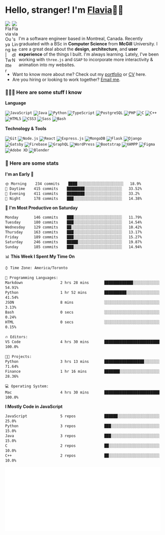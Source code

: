 <h1>Hello, stranger! I'm <a href="https://www.flaviaouyang.com/">Flavia</a>👋🏻</h1>

<a href="https://twitter.com/FlaviaOuyang">
  <img align="left" alt="Flavia Ouyang | Twitter" width="22px" src="https://raw.githubusercontent.com/peterthehan/peterthehan/master/assets/twitter.svg" />
</a>
<a href="https://www.linkedin.com/in/flavia-ouyang/">
  <img align="left" alt="Flavia's LinkedIN" width="22px" src="https://raw.githubusercontent.com/peterthehan/peterthehan/master/assets/linkedin.svg" />
</a>
<br /><br />

I'm a software engineer based in Montreal, Canada. Recently graduated with a BSc in **Computer Science** from **McGill** University. I care a great deal about the **design**, **architecture**, and **user experience** of the things I built. I'm always learning. Lately, I've been working with `three.js` and `GSAP` to incorporate more interactivity & animation into my websites.
  - Want to know more about me? Check out my <a href="https://flaviaouyang.github.io/portfolio-site/">portfolio</a> or <a href="https://github.com/flaviaouyang/portfolio-site/blob/master/Flavia_Ouyang_CV.pdf">CV</a> here. 
  - Are you hiring or looking to work together? <a href="mailto:hello@flaviaouyang.com">Email me</a>.


<h3>👩🏻‍💻 Here are some stuff I know</h3>

**Language**

<code><img height="40" src="https://profilinator.rishav.dev/skills-assets/javascript-original.svg" alt="JavaScript" /></code>
<code><img height="40" src="https://profilinator.rishav.dev/skills-assets/java-original-wordmark.svg" alt="Java" /></code>
<code><img height="40" src="https://profilinator.rishav.dev/skills-assets/python-original.svg" alt="Python" /></code>
<code><img height="40" src="https://profilinator.rishav.dev/skills-assets/typescript-original.svg" alt="TypeScript" /></code>
<code><img height="40" src="https://profilinator.rishav.dev/skills-assets/postgresql-original-wordmark.svg" alt="PostgreSQL" /></code>
<code><img height="40" src="https://profilinator.rishav.dev/skills-assets/php-original.svg" alt="PHP" /></code>
<code><img height="40" src="https://profilinator.rishav.dev/skills-assets/c-original.svg" alt="C" /></code>
<code><img height="40" src="https://profilinator.rishav.dev/skills-assets/cplusplus-original.svg" alt="C++" /></code>
<code><img height="40" src="https://profilinator.rishav.dev/skills-assets/html5-original-wordmark.svg" alt="HTML5" /></code>
<code><img height="40" src="https://profilinator.rishav.dev/skills-assets/css3-original-wordmark.svg" alt="CSS3" /></code>
<code><img height="40" src="https://profilinator.rishav.dev/skills-assets/sass-original.svg" alt="Sass" /></code>
<code><img height="40" src="https://profilinator.rishav.dev/skills-assets/gnu_bash-icon.svg" alt="Bash" /></code>

**Technology & Tools**

<code><img src="https://profilinator.rishav.dev/skills-assets/git-scm-icon.svg" alt="Git" height="40" /></code>
<code><img src="https://profilinator.rishav.dev/skills-assets/nodejs-original-wordmark.svg" alt="Node.js" height="40" /></code>
<code><img src="https://profilinator.rishav.dev/skills-assets/react-original-wordmark.svg" alt="React" height="40" /></code>
<code><img src="https://profilinator.rishav.dev/skills-assets/express-original-wordmark.svg" alt="Express.js" height="40" /></code>
<code><img src="https://profilinator.rishav.dev/skills-assets/mongodb-original-wordmark.svg" alt="MongoDB" height="40" /></code>
<code><img src="https://profilinator.rishav.dev/skills-assets/flask.png" alt="Flask" height="40" /></code>
<code><img src="https://profilinator.rishav.dev/skills-assets/django-original.svg" alt="Django" height="40" /></code>
<code><img src="https://profilinator.rishav.dev/skills-assets/gatsby.png" alt="Gatsby" height="40" /></code>
<code><img src="https://profilinator.rishav.dev/skills-assets/firebase.png" alt="Firebase" height="40" /></code>
<code><img src="https://profilinator.rishav.dev/skills-assets/graphql.png" alt="GraphQL" height="40" /></code>
<code><img src="https://profilinator.rishav.dev/skills-assets/wordpress.png" alt="WordPress" height="40" /></code>
<code><img src="https://profilinator.rishav.dev/skills-assets/bootstrap-plain.svg" alt="Bootstrap" height="40" /></code>
<code><img src="https://profilinator.rishav.dev/skills-assets/xampp.png" alt="XAMPP" height="40" /></code>
<code><img src="https://profilinator.rishav.dev/skills-assets/figma-icon.svg" alt="Figma" height="40" /></code>
<code><img src="https://profilinator.rishav.dev/skills-assets/adobexd.png" alt="Adobe XD" height="40" /></code>
<code><img src="https://profilinator.rishav.dev/skills-assets/blender_community_badge_white.svg" alt="Blender" height="40" /></code>


<h3>📑 Here are some stats</h3>

<!--START_SECTION:waka-->
**I'm an Early 🐤** 

```text
🌞 Morning    234 commits    ████░░░░░░░░░░░░░░░░░░░░░   18.9% 
🌆 Daytime    415 commits    ████████░░░░░░░░░░░░░░░░░   33.52% 
🌃 Evening    411 commits    ████████░░░░░░░░░░░░░░░░░   33.2% 
🌙 Night      178 commits    ███░░░░░░░░░░░░░░░░░░░░░░   14.38%

```
📅 **I'm Most Productive on Saturday** 

```text
Monday       146 commits    ███░░░░░░░░░░░░░░░░░░░░░░   11.79% 
Tuesday      180 commits    ███░░░░░░░░░░░░░░░░░░░░░░   14.54% 
Wednesday    129 commits    ██░░░░░░░░░░░░░░░░░░░░░░░   10.42% 
Thursday     163 commits    ███░░░░░░░░░░░░░░░░░░░░░░   13.17% 
Friday       189 commits    ███░░░░░░░░░░░░░░░░░░░░░░   15.27% 
Saturday     246 commits    █████░░░░░░░░░░░░░░░░░░░░   19.87% 
Sunday       185 commits    ███░░░░░░░░░░░░░░░░░░░░░░   14.94%

```


📊 **This Week I Spent My Time On** 

```text
⌚︎ Time Zone: America/Toronto

💬 Programming Languages: 
Markdown                 2 hrs 28 mins       █████████████░░░░░░░░░░░░   54.91% 
Python                   1 hr 52 mins        ██████████░░░░░░░░░░░░░░░   41.54% 
JSON                     8 mins              ░░░░░░░░░░░░░░░░░░░░░░░░░   3.13% 
Bash                     0 secs              ░░░░░░░░░░░░░░░░░░░░░░░░░   0.24% 
HTML                     0 secs              ░░░░░░░░░░░░░░░░░░░░░░░░░   0.15%

🔥 Editors: 
VS Code                  4 hrs 30 mins       █████████████████████████   100.0%

🐱‍💻 Projects: 
Python                   3 hrs 13 mins       ██████████████████░░░░░░░   71.64% 
Finance                  1 hr 16 mins        ███████░░░░░░░░░░░░░░░░░░   28.36%

💻 Operating System: 
Mac                      4 hrs 30 mins       █████████████████████████   100.0%

```

**I Mostly Code in JavaScript** 

```text
JavaScript               5 repos             ██████░░░░░░░░░░░░░░░░░░░   25.0% 
Python                   3 repos             ███░░░░░░░░░░░░░░░░░░░░░░   15.0% 
Java                     3 repos             ███░░░░░░░░░░░░░░░░░░░░░░   15.0% 
C                        2 repos             ██░░░░░░░░░░░░░░░░░░░░░░░   10.0% 
C++                      2 repos             ██░░░░░░░░░░░░░░░░░░░░░░░   10.0%

```



<!--END_SECTION:waka-->

<img src="/metrics.plugin.isocalendar.svg" width="700px">
